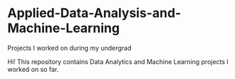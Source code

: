 # Applied-Data-Analysis-and-Machine-Learning
Projects I worked on during my undergrad

Hi! This repository contains Data Analytics and Machine Learning projects I worked on so far.
